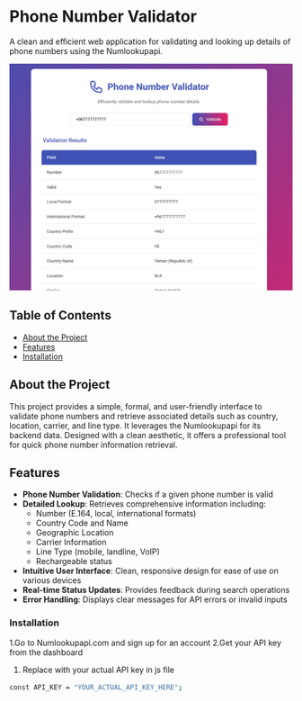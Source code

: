 # Phone Number Validator

A clean and efficient web application for validating and looking up details of phone numbers using the Numlookupapi.

![Phone Number Validator Screenshot](Screenshot.png) 

## Table of Contents
- [About the Project](#about-the-project)
- [Features](#features)
- [Installation](#installation)


## About the Project
This project provides a simple, formal, and user-friendly interface to validate phone numbers and retrieve associated details such as country, location, carrier, and line type. It leverages the Numlookupapi for its backend data. Designed with a clean aesthetic, it offers a professional tool for quick phone number information retrieval.

## Features
- **Phone Number Validation**: Checks if a given phone number is valid
- **Detailed Lookup**: Retrieves comprehensive information including:
  - Number (E.164, local, international formats)
  - Country Code and Name
  - Geographic Location
  - Carrier Information
  - Line Type (mobile, landline, VoIP)
  - Rechargeable status
- **Intuitive User Interface**: Clean, responsive design for ease of use on various devices
- **Real-time Status Updates**: Provides feedback during search operations
- **Error Handling**: Displays clear messages for API errors or invalid inputs

### Installation
1.Go to Numlookupapi.com and sign up for an account
2.Get your API key from the dashboard
1. Replace with your actual API key in js file
```bash
const API_KEY = "YOUR_ACTUAL_API_KEY_HERE";
